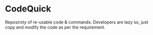 # CodeQuick

Reposiroty of re-usable code & commands. Developers are lazy so, just copy and modify the code as per the requirement.
